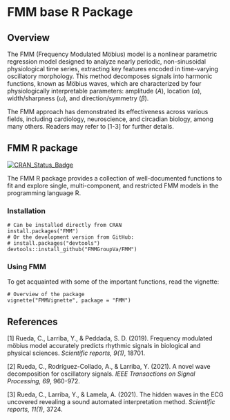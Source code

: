 # FMM base R Package

## Overview

The FMM (Frequency Modulated Möbius) model is a nonlinear parametric regression model designed to analyze nearly periodic, non-sinusoidal physiological time series, extracting key features encoded in time-varying oscillatory morphology. This method decomposes signals into harmonic functions, known as Möbius waves, which are characterized by four physiologically interpretable parameters: amplitude ($A$), location ($\alpha$), width/sharpness ($\omega$), and direction/symmetry ($\beta$).

The FMM approach has demonstrated its effectiveness across various fields, including cardiology, neuroscience, and circadian biology, among many others. Readers may refer to [1-3] for further details.

## FMM R package

[![CRAN_Status_Badge](https://www.r-pkg.org/badges/version/FMM)](https://cran.r-project.org/package=FMM)

The FMM R package provides a collection of well-documented functions to fit and explore single, multi-component, and restricted FMM models in the programming language R. 

### Installation

```
# Can be installed directly from CRAN
install.packages("FMM")
# Or the development version from GitHub:
# install.packages("devtools")
devtools::install_github("FMMGroupVa/FMM")
```

### Using FMM

To get acquainted with some of the important functions, read the vignette:

```
# Overview of the package
vignette("FMMVignette", package = "FMM")
```

## References

[1] Rueda, C., Larriba, Y., & Peddada, S. D. (2019). Frequency modulated möbius model accurately predicts rhythmic signals in biological and physical sciences. *Scientific reports, 9(1)*, 18701.

[2] Rueda, C., Rodríguez-Collado, A., & Larriba, Y. (2021). A novel wave decomposition for oscillatory signals. *IEEE Transactions on Signal Processing, 69*, 960-972.

[3] Rueda, C., Larriba, Y., & Lamela, A. (2021). The hidden waves in the ECG uncovered revealing a sound automated interpretation method. *Scientific reports, 11(1)*, 3724.
